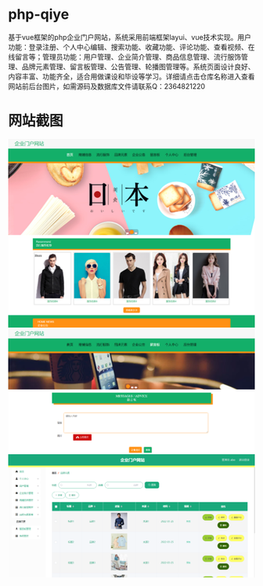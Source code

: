 # php-qiye
基于vue框架的php企业门户网站，系统采用前端框架layui、vue技术实现。用户功能：登录注册、个人中心编辑、搜索功能、收藏功能、评论功能、查看视频、在线留言等；管理员功能：用户管理、企业简介管理、商品信息管理、流行服饰管理、品牌元素管理、留言板管理、公告管理、轮播图管理等。系统页面设计良好、内容丰富、功能齐全，适合用做课设和毕设等学习。详细请点击仓库名称进入查看网站前后台图片，如需源码及数据库文件请联系Q：2364821220
# 网站截图
![image](https://github.com/hzl0898/php-qiye/blob/main/网站首页.png)
![image](https://github.com/hzl0898/php-qiye/blob/main/留言板.png)
![image](https://github.com/hzl0898/php-qiye/blob/main/后台品牌元素管理.png)
